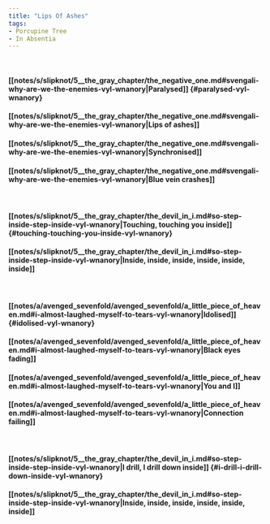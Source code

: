 ```yaml
---
title: "Lips Of Ashes"
tags:
- Porcupine Tree
- In Absentia
---
```

&nbsp;
#### [[notes/s/slipknot/5__the_gray_chapter/the_negative_one.md#svengali-why-are-we-the-enemies-vyl-wnanory|Paralysed]] {#paralysed-vyl-wnanory}
#### [[notes/s/slipknot/5__the_gray_chapter/the_negative_one.md#svengali-why-are-we-the-enemies-vyl-wnanory|Lips of ashes]]
#### [[notes/s/slipknot/5__the_gray_chapter/the_negative_one.md#svengali-why-are-we-the-enemies-vyl-wnanory|Synchronised]]
#### [[notes/s/slipknot/5__the_gray_chapter/the_negative_one.md#svengali-why-are-we-the-enemies-vyl-wnanory|Blue vein crashes]]
&nbsp;
#### [[notes/s/slipknot/5__the_gray_chapter/the_devil_in_i.md#so-step-inside-step-inside-vyl-wnanory|Touching, touching you inside]] {#touching-touching-you-inside-vyl-wnanory}
#### [[notes/s/slipknot/5__the_gray_chapter/the_devil_in_i.md#so-step-inside-step-inside-vyl-wnanory|Inside, inside, inside, inside, inside, inside]]
&nbsp;
#### [[notes/a/avenged_sevenfold/avenged_sevenfold/a_little_piece_of_heaven.md#i-almost-laughed-myself-to-tears-vyl-wnanory|Idolised]] {#idolised-vyl-wnanory}
#### [[notes/a/avenged_sevenfold/avenged_sevenfold/a_little_piece_of_heaven.md#i-almost-laughed-myself-to-tears-vyl-wnanory|Black eyes fading]]
#### [[notes/a/avenged_sevenfold/avenged_sevenfold/a_little_piece_of_heaven.md#i-almost-laughed-myself-to-tears-vyl-wnanory|You and I]]
#### [[notes/a/avenged_sevenfold/avenged_sevenfold/a_little_piece_of_heaven.md#i-almost-laughed-myself-to-tears-vyl-wnanory|Connection failing]]
&nbsp;
#### [[notes/s/slipknot/5__the_gray_chapter/the_devil_in_i.md#so-step-inside-step-inside-vyl-wnanory|I drill, I drill down inside]] {#i-drill-i-drill-down-inside-vyl-wnanory}
#### [[notes/s/slipknot/5__the_gray_chapter/the_devil_in_i.md#so-step-inside-step-inside-vyl-wnanory|Inside, inside, inside, inside, inside, inside]]
